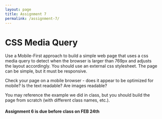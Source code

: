 ```yaml
---
layout: page
title: Assignment 7
permalink: /assignment-7/
---
```


# CSS Media Query

Use a Mobile-First approach to build a simple web page that uses a css media query to detect when the browser is larger than 769px and adjusts the layout accordingly. You should use an external css stylesheet. The page can be simple, but it must be responsive.

Check your page on a mobile browser - does it appear to be optimized for mobile? Is the text readable? Are images readable?

You may reference the example we did in class, but you should build the page from scratch (with different class names, etc.).

####  **Assignment 6 is due before class on FEB 24th**


